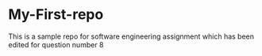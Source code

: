 # My-First-repo

This is a sample repo for software engineering assignment which has been edited for question number 8
